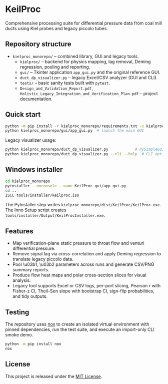 # KeilProc

Comprehensive processing suite for differential pressure data from coal mill ducts using Kiel probes and legacy piccolo tubes.

## Repository structure

- `kielproc_monorepo/` – combined library, GUI and legacy tools.
  - `kielproc/` – backend for physics mapping, lag removal, Deming regression, pooling and reporting.
  - `gui/` – Tkinter application `app_gui.py` and the original reference GUI.
  - `duct_dp_visualizer.py` – legacy Excel/CSV analyzer (GUI and CLI).
  - `tests/` – basic sanity tests built with `pytest`.
  - `Design_and_Validation_Report.pdf`, `Holistic_Legacy_Integration_and_Verification_Plan.pdf` – project documentation.

## Quick start

```bash
python -m pip install -r kielproc_monorepo/requirements.txt -c kielproc_monorepo/constraints.txt
python kielproc_monorepo/gui/app_gui.py  # launch the main GUI
```

Legacy visualizer usage:

```bash
python kielproc_monorepo/duct_dp_visualizer.py            # PySimpleGUI
python kielproc_monorepo/duct_dp_visualizer.py --cli --help  # CLI options
```

## Windows installer

```bash
cd kielproc_monorepo
pyinstaller --noconsole --name KeilProc gui/app_gui.py
cd ..
ISCC tools/installer/keilproc.iss
```

The PyInstaller step writes `kielproc_monorepo/dist/KeilProc/KeilProc.exe`.
The Inno Setup script creates `tools/installer/Output/KeilProcInstaller.exe`.


## Features

- Map verification-plane static pressure to throat flow and venturi differential pressure.
- Remove signal lag via cross-correlation and apply Deming regression to translate legacy piccolo data.
- Pool \u03b1, \u03b2 parameters across runs and generate CSV/PNG summary reports.
- Produce flow heat maps and polar cross-section slices for visual analysis.
- Legacy tool supports Excel or CSV logs, per-port slicing, Pearson *r* with Fisher-z CI, Theil–Sen slope with bootstrap CI, sign-flip probabilities, and tidy outputs.

## Testing

The repository uses [nox](https://nox.thea.codes/) to create an isolated
virtual environment with pinned dependencies, run the test suite, and execute
an import-only CLI smoke demo.

```bash
python -m pip install nox
nox
```

## License

This project is released under the [MIT License](LICENSE).

